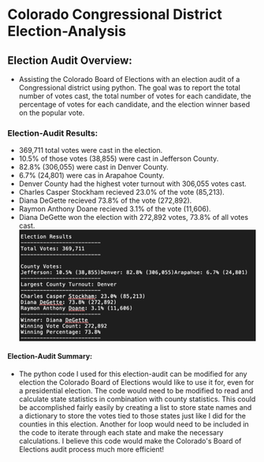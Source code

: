 # Colorado Congressional District Election-Analysis
## Election Audit Overview:
* Assisting the Colorado Board of Elections with an election audit of a Congressional district using python. The goal was to report the total number of votes cast, the total number of votes for each candidate, the percentage of votes for each candidate, and the election winner based on the popular vote.
### Election-Audit Results:
* 369,711 total votes were cast in the election.
* 10.5% of those votes (38,855) were cast in Jefferson County.
* 82.8% (306,055) were cast in Denver County.
* 6.7% (24,801) were cas in Arapahoe County.
* Denver County had the highest voter turnout with 306,055 votes cast.
* Charles Casper Stockham recieved 23.0% of the vote (85,213).
* Diana DeGette recieved 73.8% of the vote (272,892).
* Raymon Anthony Doane recieved 3.1% of the vote (11,606).
* Diana DeGette won the election with 272,892 votes, 73.8% of all votes cast.
![Election_Results](https://github.com/copo6953/Election-Analysis/blob/main/Images/Election_Results.png)
#### Election-Audit Summary:
* The python code I used for this election-audit can be modified for any election the Colorado Board of Elections would like to use it for, even for a presidential election. The code would need to be modified to read and calculate state statistics in combination with county statistics. This could be accomplished fairly easily by creating a list to store state names and a dictionary to store the votes tied to those states just like I did for the counties in this election. Another for loop would need to be included in the code to iterate through each state and make the necessary calculations. I believe this code would make the Colorado's Board of Elections audit process much more efficient!
